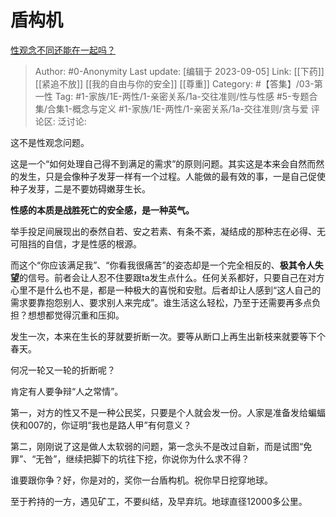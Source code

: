 # 盾构机
[性观念不同还能在一起吗？](https://www.zhihu.com/question/24015378/answer/2554702542)

> Author: #0-Anonymity
> Last update: [编辑于 2023-09-05]
> Link: [[下药]] [[紧追不放]] [[我的自由与你的安全]] [[尊重]]
> Category: #【答集】/03-第一性
> Tag: #1-家族/1E-两性/1-亲密关系/1a-交往准则/性与性感 #5-专题合集/合集1-概念与定义 #1-家族/1E-两性/1-亲密关系/1a-交往准则/贪与爱
> 评论区:
> 泛讨论:

这不是性观念问题。

这是一个“如何处理自己得不到满足的需求”的原则问题。其实这是本来会自然而然的发生，只是会像种子发芽一样有一个过程。人能做的最有效的事，一是自己促使种子发芽，二是不要妨碍嫩芽生长。

**性感的本质是战胜死亡的安全感，是一种英气。**

举手投足间展现出的泰然自若、安之若素、有条不紊，凝结成的那种志在必得、无可阻挡的自信，才是性感的根源。

而这个“你应该满足我”、“你看我很痛苦”的姿态却是一个完全相反的、**极其令人失望**的信号。前者会让人忍不住要跟ta发生点什么。任何关系都好，只要自己在对方心里不是什么也不是，都是一种极大的喜悦和安慰。后者却让人感到“这人自己的需求要靠抱怨别人、要求别人来完成”。谁生活这么轻松，乃至于还需要再多点负担？想想都觉得沉重和压抑。

发生一次，本来在生长的芽就要折断一次。要等从断口上再生出新枝来就要等下个春天。

何况一轮又一轮的折断呢？

肯定有人要争辩“人之常情”。

第一，对方的性又不是一种公民奖，只要是个人就会发一份。人家是准备发给蝙蝠侠和007的，你证明“我也是路人甲”有何意义？

第二，刚刚说了这是做人太软弱的问题，第一念头不是改过自新，而是试图“免罪”、“无咎”，继续把脚下的坑往下挖，你说你为什么求不得？

谁要跟你争？好，你是对的，奖你一台盾构机。祝你早日挖穿地球。

至于矜持的一方，遇见矿工，不要纠结，及早弃坑。地球直径12000多公里。
